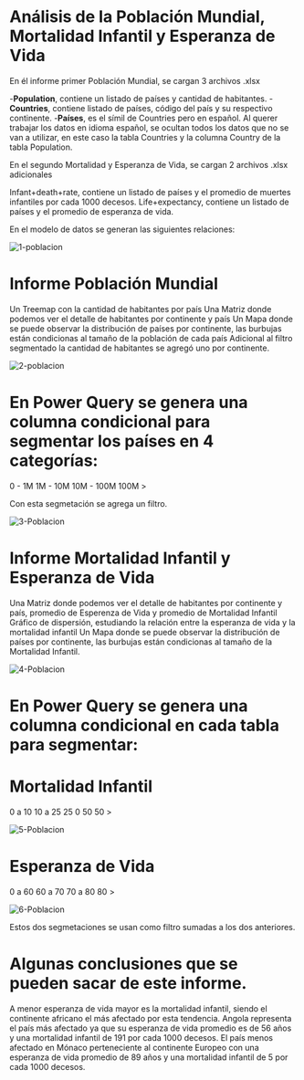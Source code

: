 # Análisis de la Población Mundial, Mortalidad Infantil y Esperanza de Vida

En él informe primer Población Mundial, se cargan 3 archivos .xlsx

-**Population**, contiene un listado de países y cantidad de habitantes.
-**Countries**, contiene listado de países, código del país y su respectivo continente.
-**Países**, es el símil de Countries pero en español.
Al querer trabajar los datos en idioma español, se ocultan todos los datos que no se van a utilizar, en este caso la tabla Countries y la columna Country de la tabla Population.

En el segundo Mortalidad y Esperanza de Vida, se cargan 2 archivos .xlsx adicionales

Infant+death+rate, contiene un listado de países y el promedio de muertes infantiles por cada 1000 decesos.
Life+expectancy, contiene un listado de países y el promedio de esperanza de vida.

En el modelo de datos se generan las siguientes relaciones:

![1-poblacion](https://github.com/user-attachments/assets/2af16a5a-c6dd-4775-b36e-36031e3865af)

# Informe Población Mundial

Un Treemap con la cantidad de habitantes por país
Una Matriz donde podemos ver el detalle de habitantes por continente y país
Un Mapa donde se puede observar la distribución de países por continente, las burbujas están condicionas al tamaño de la población de cada país
Adicional al filtro segmentado la cantidad de habitantes se agregó uno por continente.


![2-poblacion](https://github.com/user-attachments/assets/b33e2ca6-dc84-470d-bb42-bbf36c533a05)

# En Power Query se genera una columna condicional para segmentar los países en 4 categorías:

0 - 1M
1M - 10M
10M - 100M
100M >

Con esta segmetación se agrega un filtro.

![3-Poblacion](https://github.com/user-attachments/assets/c385385d-eb60-40e0-839d-46fa25424959)

# Informe Mortalidad Infantil y Esperanza de Vida

Una Matriz donde podemos ver el detalle de habitantes por continente y país, promedio de Esperenza de Vida y promedio de Mortalidad Infantil
Gráfico de dispersión, estudiando la relación entre la esperanza de vida y la mortalidad infantil
Un Mapa donde se puede observar la distribución de países por continente, las burbujas están condicionas al tamaño de la Mortalidad Infantil.

![4-Poblacion](https://github.com/user-attachments/assets/3ee19d15-2b9b-4c81-bb36-cbbf95dd37e1)

# En Power Query se genera una columna condicional en cada tabla para segmentar:

# Mortalidad Infantil
0 a 10
10 a 25
25 0 50
50 >

![5-Poblacion](https://github.com/user-attachments/assets/e6d92255-3d0b-40b8-a17c-668488611883)

# Esperanza de Vida
0 a 60
60 a 70
70 a 80
80 >

![6-Poblacion](https://github.com/user-attachments/assets/8c63a90f-4aae-4701-b7c5-7df98c5d6bbf)

Estos dos segmetaciones se usan como filtro sumadas a los dos anteriores.

# Algunas conclusiones que se pueden sacar de este informe.

A menor esperanza de vida mayor es la mortalidad infantil, siendo el continente africano el más afectado por esta tendencia.
Angola representa el país más afectado ya que su esperanza de vida promedio es de 56 años y una mortalidad infantil de 191 por cada 1000 decesos.
El país menos afectado en Mónaco perteneciente al continente Europeo con una esperanza de vida promedio de 89 años y una mortalidad infantil de 5 por cada 1000 decesos.





